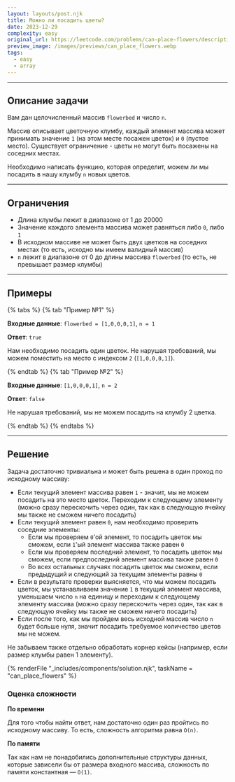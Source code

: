 ```yaml
---
layout: layouts/post.njk
title: Можно ли посадить цветы?
date: 2023-12-29
complexity: easy
original_url: https://leetcode.com/problems/can-place-flowers/description/
preview_image: /images/previews/can_place_flowers.webp
tags:
  - easy
  - array
---
```

---

## Описание задачи

Вам дан целочисленный массив `flowerbed` и число `n`.

Массив описывает цветочную клумбу, каждый элемент массива может принимать значение `1` (на этом месте посажен цветок) и `0` (пустое место).
Существует ограничение - цветы не могут быть посажены на соседних местах.

Необходимо написать функцию, которая определит, можем ли мы посадить в нашу клумбу `n` новых цветов.

---

## Ограничения

- Длина клумбы лежит в диапазоне от 1 до 20000
- Значение каждого элемента массива может равняться либо `0`, либо `1`
- В исходном массиве не может быть двух цветков на соседних местах (то есть, исходно мы имеем валидный массив)
- `n` лежит в диапазоне от 0 до длины массива `flowerbed` (то есть, не превышает размер клумбы)

---

## Примеры

{% tabs %}
{% tab "Пример №1" %}

**Входные данные**: `flowerbed = [1,0,0,0,1]`, `n = 1`

**Ответ**: `true`

Нам необходимо посадить один цветок. Не нарушая требований, мы можем поместить на место с индексом `2` (`[1,0,0,0,1]`).

{% endtab %}
{% tab "Пример №2" %}

**Входные данные**: `[1,0,0,0,1]`, `n = 2`

**Ответ**: `false`

Не нарушая требований, мы не можем посадить на клумбу 2 цветка.

{% endtab %}
{% endtabs %}

---

## Решение

Задача достаточно тривиальна и может быть решена в один проход по исходному массиву:
- Если текущий элемент массива равен `1` - значит, мы не можем посадить на это место цветок. Переходим к следующему элементу (можно сразу перескочить через один, так как в следующую ячейку мы также не сможем ничего посадить)
- Если текущий элемент равен `0`, нам необходимо проверить соседние элементы:
	- Если мы проверяем `0`'ой элемент, то посадить цветок мы сможем, если `1`'ый элемент массива также равен `0`
	- Если мы проверяем последний элемент, то посадить цветок мы сможем, если предпоследний элемент массива также равен `0`
	- Во всех остальных случаях посадить цветок мы сможем, если предыдущий и следующий за текущим элементы равны `0`
- Если в результате проверки выясняется, что мы можем посадить цветок, мы устанавливаем значение `1` в текущий элемент массива, уменьшаем число `n` на единицу и переходим к следующему элементу массива (можно сразу перескочить через один, так как в следующую ячейку мы также не сможем ничего посадить)
- Если после того, как мы пройдем весь исходной массив число `n` будет больше нуля, значит посадить требуемое количество цветов мы не можем.

Не забываем также отдельно обработать корнер кейсы (например, если размер клумбы равен 1 элементу).

{% renderFile "_includes/components/solution.njk", taskName = "can_place_flowers" %}

### Оценка сложности

**По времени**

Для того чтобы найти ответ, нам достаточно один раз пройтись по исходному массиву. То есть, сложность алгоритма равна `O(n)`.

**По памяти**

Так как нам не понадобились дополнительные структуры данных, которые зависели бы от размера входного массива, сложность по памяти константная — `O(1)`.
